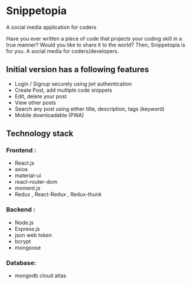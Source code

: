 # Snippetopia
A social media application for coders

Have you ever written a piece of code that projects your coding skill in a true manner? Would you like to share it to the world?
Then, Snippetopia is for you. A social media for coders/developers.

## Initial version has a following features
- Login / Signup securely using jwt authentication
- Create Post, add multiple code snippets 
- Edit, delete your post 
- View other posts
- Search any post using either title, description, tags (keyword)
- Mobile downloadable (PWA)

## Technology stack
### Frontend :
 - React.js
 - axios
 - material-ui
 - react-router-dom
 - moment.js
 - Redux , React-Redux , Redux-thunk
 
 ### Backend :
 - Node.js
 - Express.js
 - json web token
 - bcrypt
 - mongoose
 
 ### Database:
 - mongodb cloud atlas

